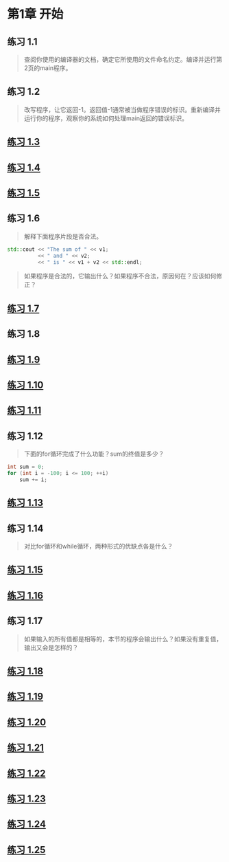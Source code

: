 # 第1章 开始
## 练习 1.1
>查阅你使用的编译器的文档，确定它所使用的文件命名约定。编译并运行第2页的main程序。
## 练习 1.2
>改写程序，让它返回-1。返回值-1通常被当做程序错误的标识。重新编译并运行你的程序，观察你的系统如何处理main返回的错误标识。
## [练习 1.3](https://github.com/LuckyGan/CppPrimer/blob/master/ch01/ex1_03.cc)
## [练习 1.4](https://github.com/LuckyGan/CppPrimer/blob/master/ch01/ex1_04.cc)
## [练习 1.5](https://github.com/LuckyGan/CppPrimer/blob/master/ch01/ex1_05.cc)
## 练习 1.6
>解释下面程序片段是否合法。
```cpp
std::cout << "The sum of " << v1;
          << " and " << v2;
		  << " is " << v1 + v2 << std::endl;
```
>如果程序是合法的，它输出什么？如果程序不合法，原因何在？应该如何修正？
## [练习 1.7](https://github.com/LuckyGan/CppPrimer/blob/master/ch01/ex1_03.cc)
## 练习 1.8
## [练习 1.9](https://github.com/LuckyGan/CppPrimer/blob/master/ch01/ex1_09.cc)
## [练习 1.10](https://github.com/LuckyGan/CppPrimer/blob/master/ch01/ex1_10.cc)
## [练习 1.11](https://github.com/LuckyGan/CppPrimer/blob/master/ch01/ex1_11.cc)
## 练习 1.12
>下面的for循环完成了什么功能？sum的终值是多少？
```cpp
int sum = 0;
for (int i = -100; i <= 100; ++i)
    sum += i;
```
## [练习 1.13](https://github.com/LuckyGan/CppPrimer/blob/master/ch01/ex1_13.cc)
## 练习 1.14
>对比for循环和while循环，两种形式的优缺点各是什么？
## [练习 1.15](https://github.com/LuckyGan/CppPrimer/blob/master/ch01/ex1_15.cc)
## [练习 1.16](https://github.com/LuckyGan/CppPrimer/blob/master/ch01/ex1_16.cc)
## 练习 1.17
>如果输入的所有值都是相等的，本节的程序会输出什么？如果没有重复值，输出又会是怎样的？
## [练习 1.18](https://github.com/LuckyGan/CppPrimer/blob/master/ch01/ex1_18.cc)
## [练习 1.19](https://github.com/LuckyGan/CppPrimer/blob/master/ch01/ex1_19.cc)
## [练习 1.20](https://github.com/LuckyGan/CppPrimer/blob/master/ch01/ex1_20.cc)
## [练习 1.21](https://github.com/LuckyGan/CppPrimer/blob/master/ch01/ex1_21.cc)
## [练习 1.22](https://github.com/LuckyGan/CppPrimer/blob/master/ch01/ex1_22.cc)
## [练习 1.23](https://github.com/LuckyGan/CppPrimer/blob/master/ch01/ex1_23.cc)
## [练习 1.24](https://github.com/LuckyGan/CppPrimer/blob/master/ch01/ex1_24.cc)
## [练习 1.25](https://github.com/LuckyGan/CppPrimer/blob/master/ch01/ex1_25.cc)
